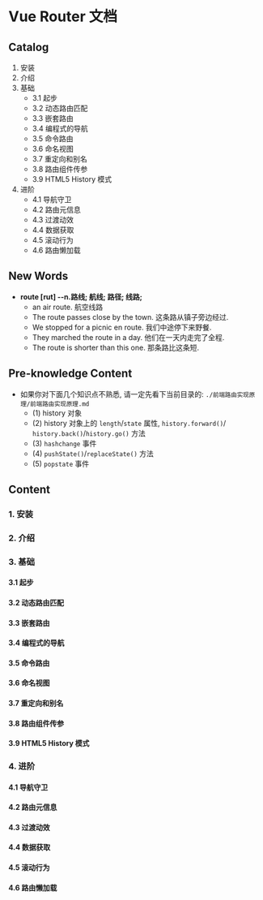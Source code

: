 # Vue Router 文档


## Catalog
1. 安装
2. 介绍
3. 基础
    + 3.1 起步
    + 3.2 动态路由匹配
    + 3.3 嵌套路由
    + 3.4 编程式的导航
    + 3.5 命令路由
    + 3.6 命名视图
    + 3.7 重定向和别名
    + 3.8 路由组件传参
    + 3.9 HTML5 History 模式
4. 进阶 
    + 4.1 导航守卫
    + 4.2 路由元信息
    + 4.3 过渡动效
    + 4.4 数据获取
    + 4.5 滚动行为
    + 4.6 路由懒加载




## New Words
- **route [rut] --n.路线; 航线; 路径; 线路;** 
    + an air route. 航空线路
    + The route passes close by the town. 这条路从镇子旁边经过.
    + We stopped for a picnic en route. 我们中途停下来野餐.
    + They marched the route in a day. 他们在一天内走完了全程.
    + The route is shorter than this one. 那条路比这条短.




## Pre-knowledge Content
- 如果你对下面几个知识点不熟悉, 请一定先看下当前目录的:
  `./前端路由实现原理/前端路由实现原理.md`
    + (1) history 对象
    + (2) history 对象上的 `length`/`state` 属性, `history.forward()`/
      `history.back()`/`history.go()` 方法
    + (3) `hashchange` 事件
    + (4) `pushState()`/`replaceState()` 方法
    + (5) `popstate` 事件


## Content
### 1. 安装


### 2. 介绍


### 3. 基础
#### 3.1 起步
#### 3.2 动态路由匹配
#### 3.3 嵌套路由
#### 3.4 编程式的导航
#### 3.5 命令路由
#### 3.6 命名视图
#### 3.7 重定向和别名
#### 3.8 路由组件传参
#### 3.9 HTML5 History 模式


### 4. 进阶 
#### 4.1 导航守卫
#### 4.2 路由元信息
#### 4.3 过渡动效
#### 4.4 数据获取
#### 4.5 滚动行为
#### 4.6 路由懒加载



